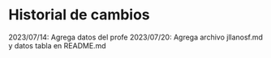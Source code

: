 # Historial de cambios

2023/07/14: Agrega datos del profe
2023/07/20: Agrega archivo jllanosf.md y datos tabla en README.md